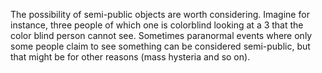 The possibility of semi-public objects are worth considering. Imagine for instance, three people of which one is colorblind looking at a 3 that the color blind person cannot see. Sometimes paranormal events where only some people claim to see something can be considered semi-public, but that might be for other reasons (mass hysteria and so on).